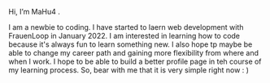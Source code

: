 Hi, I’m MaHu4 . 

I am a newbie to coding. I have started to laern web development with FrauenLoop in January 2022. I am interested in learning how to code because it's always fun to learn something new. I also hope tp maybe be able to change my career path and gaining more flexibility from where and when I work. 
I hope to be able to build a better profile page in teh course of my learning process. So, bear with me that it is very simple right now : )
